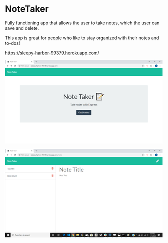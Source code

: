 # NoteTaker

Fully functioning app that allows the user to take notes, which the user can save and delete.

This app is great for people who like to stay organized with their notes and to-dos!

https://sleepy-harbor-99379.herokuapp.com/

![Homepage](public/index.png)


![Notes](public/notes.png)
